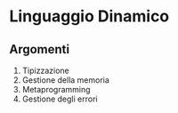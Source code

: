 # Linguaggio Dinamico

## Argomenti

1. Tipizzazione
2. Gestione della memoria
3. Metaprogramming
4. Gestione degli errori
